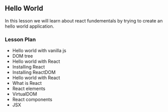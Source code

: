 ## Hello World

In this lesson we will learn about react fundementals by trying to create an hello world application.

### Lesson Plan

- Hello world with vanilla js
- DOM tree
- Hello world with React
- Installing React
- Installing ReactDOM
- Hello world with React
- What is React
- React elements
- VirtualDOM
- React components
- JSX